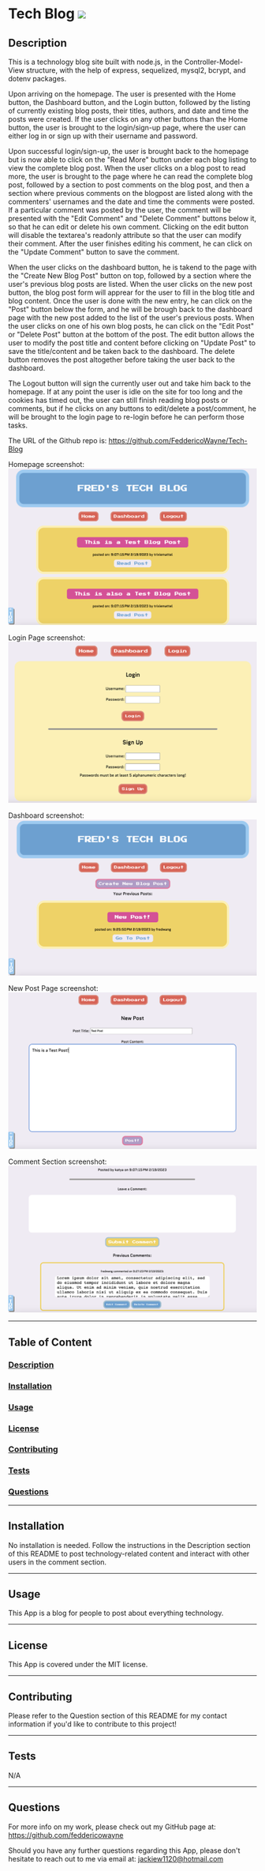 # Tech Blog <img src="https://img.shields.io/badge/license-MIT-yellow?style=plastic">

  ## <a id="Description">Description</a> 

  This is a technology blog site built with node.js, in the Controller-Model-View structure, with the help of express, sequelized, mysql2, bcrypt, and dotenv packages. 

  Upon arriving on the homepage. The user is presented with the Home button, the Dashboard button, and the Login button, followed by the listing of currently existing blog posts, their titles, authors, and date and time the posts were created. If the user clicks on any other buttons than the Home button, the user is brought to the login/sign-up page, where the user can either log in or sign up with their username and password.

  Upon successful login/sign-up, the user is brought back to the homepage but is now able to click on the "Read More" button under each blog listing to view the complete blog post. When the user clicks on a blog post to read more, the user is brought to the page where he can read the complete blog post, followed by a section to post comments on the blog post, and then a section where previous comments on the blogpost are listed along with the commenters' usernames and the date and time the comments were posted. If a particular comment was posted by the user, the comment will be presented with the "Edit Comment" and "Delete Comment" buttons below it, so that he can edit or delete his own comment. Clicking on the edit button will disable the textarea's readonly attribute so that the user can modify their comment. After the user finishes editing his comment, he can click on the "Update Comment" button to save the comment. 

  When the user clicks on the dashboard button, he is takend to the page with the "Create New Blog Post" button on top, followed by a section where the user's previous blog posts are listed. When the user clicks on the new post button, the blog post form will apprear for the user to fill in the blog title and blog content. Once the user is done with the new entry, he can click on the "Post" button below the form, and he will be brough back to the dashboard page with the new post added to the list of the user's previous posts. When the user clicks on one of his own blog posts, he can click on the "Edit Post" or "Delete Post" button at the bottom of the post. The edit button allows the user to modify the post title and content before clicking on "Update Post" to save the title/content and be taken back to the dashboard. The delete button removes the post altogether before taking the user back to the dashboard.

  The Logout button will sign the currently user out and take him back to the homepage. If at any point the user is idle on the site for too long and the cookies has timed out, the user can still finish reading blog posts or comments, but if he clicks on any buttons to edit/delete a post/comment, he will be brought to the login page to re-login before he can perform those tasks. 


  The URL of the Github repo is: https://github.com/FeddericoWayne/Tech-Blog

  
  Homepage screenshot:
  <img src="./assets/images/Homepage-screenshot.png">

  Login Page screenshot:
  <img src="./assets/images/Login screenshot.png">

  Dashboard screenshot:
  <img src="./assets/images/Dashboard-screenshot.png">

  New Post Page screenshot:
  <img src="./assets/images/New-post-screenshot.png">

  Comment Section screenshot:
  <img src="./assets/images/Comment-screenshot.png">

***

  ## Table of Content

  ### [Description](#Description)
  ### [Installation](#Installation)
  ### [Usage](#Usage)
  ### [License](#License)
  ### [Contributing](#Contributing)
  ### [Tests](#Tests)
  ### [Questions](#Questions)

***

  ## <a id="Installation">Installation</a>

  No installation is needed. Follow the instructions in the Description section of this README to post technology-related content and interact with other users in the comment section.

***

  ## <a id="Usage">Usage</a>

  This App is a blog for people to post about everything technology.

***

  ## <a id="License">License</a>
  
  This App is covered under the MIT license.

  
***

  ## <a id="Contributing">Contributing</a>

  Please refer to the Question section of this README for my contact information if you'd like to contribute to this project!

***

  ## <a id="Tests">Tests</a>

  N/A
  

***

  ## <a id="Questions">Questions</a>

  For more info on my work, please check out my GitHub page at: https://github.com/feddericowayne
  
  Should you have any further questions regarding this App, please don't hesitate to reach out to me via email at: <a href="mailto:jackiew1120@hotmail.com">jackiew1120@hotmail.com</a>

  